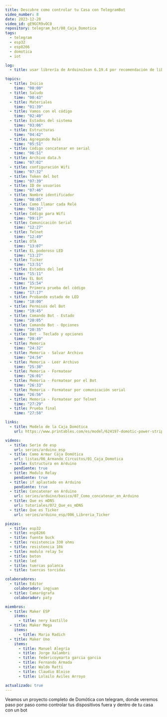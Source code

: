 ```yaml
---
title: Descubre como controlar tu Casa con TelegramBot
video_number: 8
date: 2023-12-20
video_id: gE9GCR9vOC0
repository: telegram_bot/08_Caja_Domotica
tags:
  - telegram
  - esp32
  - esp8266
  - domotica
  - iot

log:
  - title: usar librería de ArduinoJson 6.19.4 por recomendación de libreria CTBot

topics:
  - title: Inicio
    time: "00:00"
  - title: Saludo
    time: "00:43"
  - title: Materiales
    time: "01:39"
  - title: Vamos con el código
    time: "02:40"
  - title: Estados del sistema
    time: "03:06"
  - title: Estructuras
    time: "04:42"
  - title: Agregando Relé
    time: "05:51"
  - title: Código concatenar en serial
    time: "06:51"
  - title: Archivo data.h
    time: "07:02"
  - title: configuración Wifi
    time: "07:32"
  - title: Token del bot
    time: "07:39"
  - title: ID de usuarios
    time: "07:46"
  - title: Nombre identificador
    time: "08:05"
  - title: Como llamar cada Relé
    time: "08:31"
  - title: Código para Wifi
    time: "09:17"
  - title: Comunicación Serial
    time: "12:27"
  - title: Telnet
    time: "12:49"
  - title: OTA
    time: "13:07"
  - title: EL poderoso LED
    time: "13:27"
  - title: Ticker
    time: "13:51"
  - title: Estados del led
    time: "15:11"
  - title: EL Bot
    time: "15:54"
  - title: Primera prueba del código
    time: "17:17"
  - title: Probando estado de LED
    time: "18:00"
  - title: Permisos del Bot
    time: "19:45"
  - title: Comando Bot - Estado
    time: "20:05"
  - title: Comando Bot - Opciones
    time: "20:35"
  - title: Bot - Teclado y opciones
    time: "20:49"
  - title: Memoria
    time: "24:32"
  - title: Memoria - Salvar Archivo
    time: "24:54"
  - title: Memoria - Leer Archivo
    time: "25:38"
  - title: Memoria - Formatear
    time: "26:01"
  - title: Memoria - Formatear por el Bot
    time: "26:33"
  - title: Memoria - Formatear por comunicación serial
    time: "26:56"
  - title: Memoria - Formatear por Telnet
    time: "27:29"
  - title: Prueba final
    time: "27:58"

links:
  - title: Modelo de la Caja Domótica
    url: https://www.printables.com/es/model/624197-domotic-power-strip

videos:
  - title: Serie de esp
    url: series/arduino_esp
  - title: Como Armar Caja Domótica
    url: listas/06_Armando_Circuitos/01_Caja_Domotica
  - title: Estructura en Arduino
    pendiente: true
  - title: Modulo Relay
    pendiente: true
  - title: if aplastado en Arduino
    pendiente: true
  - title: Concatenar en Arduino
    url: series/arduino/basico/07_Como_concatenar_en_Arduino
  - title: Que es mDNS
    url: tutoriales/072_Que_es_mDNS
  - title: Que es Ticker
    url: series/arduino_esp/006_Libreria_Ticker

piezas:
  - title: esp32
  - title: esp8266
  - title: fuente buck
  - title: resistencia 330 ohms
  - title: resistencia 10k
  - title: modulo relay 5v
  - title: boton
  - title: led
  - title: tuercas palanca
  - title: tuercas torcidas

colaboradores:
  - title: Editor
    colaborador: ingjuan
  - title: Camarógrafa
    colaborador: paty

miembros:
  - title: Maker ESP
    items:
      - title: nery kastillo
  - title: Maker Mega
    items:
      - title: Mario Radich
  - title: Maker Uno
    items:
      - title: Manuel Alegría
      - title: Jorge Xalambri
      - title: federicoymarta garcia garcia
      - title: Fernando Armada
      - title: Waldo Ratti
      - title: Claudio Bloise
      - title: Lolailo Aviles Arroyo

actualizado: true
---
```


Veamos un proyecto completo de Domótica con telegram, donde veremos paso por paso como controlar tus dispositivos fuera y dentro de tu casa con un bot
